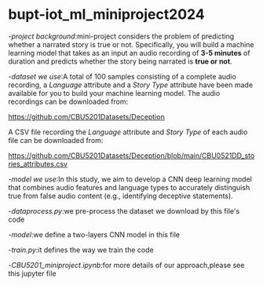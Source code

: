 # bupt-iot_ml_miniproject2024
-*project background*:mini-project considers the problem of predicting whether a narrated story is true or not. Specifically, you will build a machine learning model that takes as an input an audio recording of **3-5 minutes** of duration and predicts whether the story being narrated is **true or not**. 

-*dataset we use*:A total of 100 samples consisting of a complete audio recording, a *Language* attribute and a *Story Type* attribute have been made available for you to build your machine learning model. The audio recordings can be downloaded from:

https://github.com/CBU5201Datasets/Deception

A CSV file recording the *Language* attribute and *Story Type* of each audio file can be downloaded from:

https://github.com/CBU5201Datasets/Deception/blob/main/CBU0521DD_stories_attributes.csv

-*model we use*:In this study, we aim to develop a CNN deep learning model that combines audio features and language types to accurately distinguish true from false audio content (e.g., identifying deceptive statements).

-*dataprocess.py*:we pre-process the dataset we download by this file's code

-*model*:we define a two-layers CNN model in this file

-*train.py*:it defines the way we train the code

-*CBU5201_miniproject.ipynb*:for more details of our approach,please see this jupyter file
